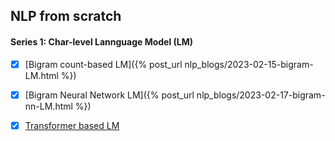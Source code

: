 ## NLP from scratch

#### Series 1: Char-level Lannguage Model (LM)

- [x] [Bigram count-based LM]({% post_url nlp_blogs/2023-02-15-bigram-LM.html %})

- [x] [Bigram Neural Network LM]({% post_url nlp_blogs/2023-02-17-bigram-nn-LM.html %})

- [x] [Transformer based LM](https://nbviewer.org/github/swechhasingh/nlp-from-scratch/blob/main/transformer_LM.ipynb)